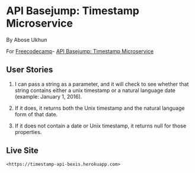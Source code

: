 # API Basejump: Timestamp Microservice

By Abose Ukhun

For [Freecodecamp](https://www.freecodecamp.com/)- [API Basejump: Timestamp Microservice](https://www.freecodecamp.com/challenges/timestamp-microservice)

## User Stories 
   1. I can pass a string as a parameter, and it will check to see whether 
   that string contains either a unix timestamp or a natural language date
   (example: January 1, 2016).
    
   2.  If it does, it returns both the Unix timestamp and the natural 
   language form of that date.
    
   3.  If it does not contain a date or Unix timestamp, it returns null 
   for those properties.
    

## Live Site
    <https://timestamp-api-bexis.herokuapp.com>
   